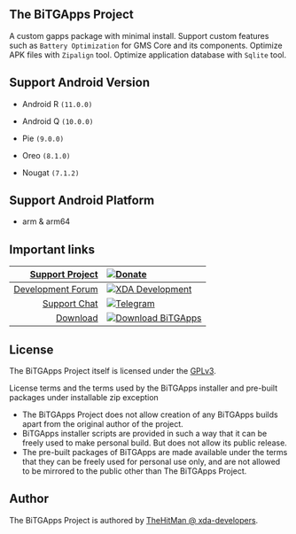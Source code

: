 ## The BiTGApps Project

A custom gapps package with minimal install. Support custom features such as `Battery Optimization` for GMS Core and its components. Optimize APK files with `Zipalign` tool. Optimize application database with `Sqlite` tool.

## Support Android Version

* Android R `(11.0.0)`

* Android Q `(10.0.0)`

* Pie `(9.0.0)`

* Oreo `(8.1.0)`

* Nougat `(7.1.2)`

## Support Android Platform

* arm & arm64

## Important links

| [Support Project](https://www.paypal.me/kartikverma443)                                                                           | [![Donate](https://img.shields.io/badge/donate-on%20paypal-orange.svg?style=flat-square)](https://www.paypal.me/kartikverma443)                                                                                  |
|                                                                                                                                -: | :-                                                                                                                                                                                                               |
| [Development Forum](https://forum.xda-developers.com/android/software/custom-bitgapps-android-t4012165/post81060589#post81060589) | [![XDA Development](https://img.shields.io/badge/development-on%20xda-blue.svg?style=flat-square)](https://forum.xda-developers.com/android/software/custom-bitgapps-android-t4012165/post81060589#post81060589) |
| [Support Chat](https://t.me/bitgapps_official)                                                                                    | [![Telegram](https://img.shields.io/badge/chat-on%20telegram-blueviolet.svg?style=flat-square)](https://t.me/bitgapps_official)                                                                                  |
| [Download](https://bitgapps.cf/)                                                                                                  | [![Download BiTGApps](https://img.shields.io/badge/BiTGApps-%20builds-green.svg?style=flat-square)](https://bitgapps.cf/)                                                                                        |

## License

The BiTGApps Project itself is licensed under the [GPLv3](https://github.com/BiTGApps/BiTGApps/blob/master/LICENSE).

License terms and the terms used by the BiTGApps installer and pre-built packages under installable zip exception

   * The BiTGApps Project does not allow creation of any BiTGApps builds apart from the original author of the project.
   * BiTGApps installer scripts are provided in such a way that it can be freely used to make personal build. But does not allow its public release.
   * The pre-built packages of BiTGApps are made available under the terms that they can be freely used for personal use only, and are not allowed to be mirrored to the public other than The BiTGApps Project.

## Author

The BiTGApps Project is authored by [TheHitMan @ xda-developers](https://forum.xda-developers.com/member.php?u=8569961).
